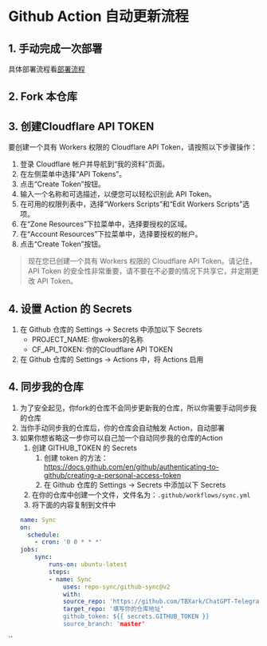 # Github Action 自动更新流程

## 1. 手动完成一次部署
具体部署流程看[部署流程](DEPLOY.md)

## 2. Fork 本仓库


## 3. 创建Cloudflare API TOKEN
要创建一个具有 Workers 权限的 Cloudflare API Token，请按照以下步骤操作：

1. 登录 Cloudflare 帐户并导航到“我的资料”页面。
2. 在左侧菜单中选择“API Tokens”。
3. 点击“Create Token”按钮。
4. 输入一个名称和可选描述，以便您可以轻松识别此 API Token。
5. 在可用的权限列表中，选择“Workers Scripts”和“Edit Workers Scripts”选项。
6. 在“Zone Resources”下拉菜单中，选择要授权的区域。
7. 在“Account Resources”下拉菜单中，选择要授权的帐户。
8. 点击“Create Token”按钮。
> 现在您已创建一个具有 Workers 权限的 Cloudflare API Token。请记住，API Token 的安全性非常重要，请不要在不必要的情况下共享它，并定期更改 API Token。

## 4. 设置 Action 的 Secrets
1. 在 Github 仓库的 Settings -> Secrets 中添加以下 Secrets
    - PROJECT_NAME: 你wokers的名称
    - CF_API_TOKEN: 你的Cloudflare API TOKEN
2. 在 Github 仓库的 Settings -> Actions 中，将 Actions 启用


## 4. 同步我的仓库
1. 为了安全起见，你fork的仓库不会同步更新我的仓库，所以你需要手动同步我的仓库
2. 当你手动同步我的仓库后，你的仓库会自动触发 Action，自动部署
3. 如果你想省略这一步你可以自己加一个自动同步我的仓库的Action
    1. 创建 GITHUB_TOKEN 的 Secrets
        1. 创建 token 的方法：https://docs.github.com/en/github/authenticating-to-github/creating-a-personal-access-token
        2. 在 Github 仓库的 Settings -> Secrets 中添加以下 Secrets
    3. 在你的仓库中创建一个文件，文件名为：`.github/workflows/sync.yml`
    2. 将下面的内容复制到文件中
    ```yml
    name: Sync
    on:
      schedule:
        - cron: '0 0 * * *'
    jobs:
        sync:
            runs-on: ubuntu-latest
            steps:
            - name: Sync
                uses: repo-sync/github-sync@v2
                with:
                source_repo: 'https://github.com/TBXark/ChatGPT-Telegram-Workers'
                target_repo: '填写你的仓库地址‘
                github_token: ${{ secrets.GITHUB_TOKEN }} 
                source_branch: 'master'
  ``